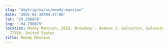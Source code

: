 ```yaml
---
slug: "daytrip/na/us/moody-mansion"
date: '2001-01-30T04:37:00'
lat: '29.298878'
lng: '-94.796879'
location: Moody Mansion, 2618, Broadway - Avenue J, Galveston, Galveston County, Texas,
  77550, United States
title: Moody Mansion
---
```




